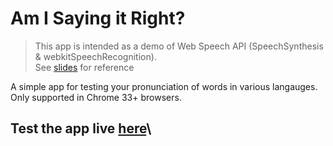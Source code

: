 # Am I Saying it Right?

> This app is intended as a demo of Web Speech API (SpeechSynthesis & webkitSpeechRecognition).\
> See [slides](https://docs.google.com/presentation/d/1CF1F808u_uDI6tPnjoaYRFJR9n44Htu0hdT7WRMeB9A/edit?usp=sharing) for reference

A simple app for testing your pronunciation of words in various langauges.
Only supported in Chrome 33+ browsers.

## Test the app live [here](https://clairefro.github.io/am-i-saying-it-right/)\






